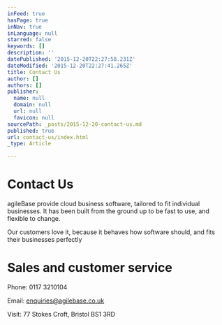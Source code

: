 ```yaml
---
inFeed: true
hasPage: true
inNav: true
inLanguage: null
starred: false
keywords: []
description: ''
datePublished: '2015-12-20T22:27:58.231Z'
dateModified: '2015-12-20T22:27:41.265Z'
title: Contact Us
author: []
authors: []
publisher:
  name: null
  domain: null
  url: null
  favicon: null
sourcePath: _posts/2015-12-20-contact-us.md
published: true
url: contact-us/index.html
_type: Article

---
```

# Contact Us

agileBase provide cloud business software, tailored to fit individual businesses. It has been built from the ground up to be fast to use, and flexible to change.

Our customers love it, because it behaves how software should, and fits their businesses perfectly

# Sales and customer service

Phone: 0117 3210104

Email: enquiries@agilebase.co.uk

Visit: 77 Stokes Croft, Bristol BS1 3RD